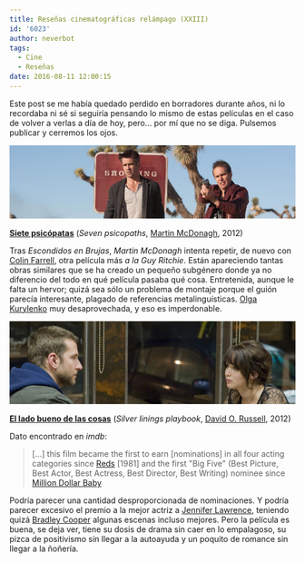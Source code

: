```yaml
---
title: Reseñas cinematográficas relámpago (XXIII)
id: '6023'
author: neverbot
tags:
  - Cine
  - Reseñas
date: 2016-08-11 12:00:15
---
```


Este post se me había quedado perdido en borradores durante años, ni lo recordaba ni sé si seguiría pensando lo mismo de estas películas en el caso de volver a verlas a día de hoy, pero... por mí que no se diga. Pulsemos publicar y cerremos los ojos.

[![](./resenas-cinematograficas-relampago-xxiii/seven-psychopaths.png)](./resenas-cinematograficas-relampago-xxiii/seven-psychopaths.png)

**[Siete psicópatas](http://www.imdb.com/title/tt1931533/)** (_Seven psicopaths_, [Martin McDonagh](http://www.imdb.com/name/nm1732981/), 2012)

Tras _Escondidos en Brujas_, _Martin McDonagh_ intenta repetir, de nuevo con [Colin Farrell](http://www.imdb.com/name/nm0268199/), otra película más _a la_ _Guy Ritchie_. Están apareciendo tantas obras similares que se ha creado un pequeño subgénero donde ya no diferencio del todo en qué película pasaba qué cosa. Entretenida, aunque le falta un hervor; quizá sea sólo un problema de montaje porque el guión parecía interesante, plagado de referencias metalinguísticas. [Olga Kurylenko](http://www.imdb.com/name/nm1385871/) muy desaprovechada, y eso es imperdonable.

[![](./resenas-cinematograficas-relampago-xxiii/silver-linings-playbook.png)](./resenas-cinematograficas-relampago-xxiii/silver-linings-playbook.png)

**[El lado bueno de las cosas](http://www.imdb.com/title/tt1045658/)** (_Silver linings playbook_, [David O. Russell](http://www.imdb.com/name/nm0751102/), 2012)

Dato encontrado en _imdb_:

> \[...\] this film became the first to earn \[nominations\] in all four acting categories since [Reds](http://www.imdb.com/title/tt0082979/) \[1981\] and the first "Big Five" (Best Picture, Best Actor, Best Actress, Best Director, Best Writing) nominee since [Million Dollar Baby](http://www.imdb.com/title/tt0405159/)

Podría parecer una cantidad desproporcionada de nominaciones. Y podría parecer excesivo el premio a la mejor actriz a [Jennifer Lawrence](http://www.imdb.com/name/nm2225369/), teniendo quizá [Bradley Cooper](http://www.imdb.com/name/nm0177896/) algunas escenas incluso mejores. Pero la película es buena, se deja ver, tiene su dosis de drama sin caer en lo empalagoso, su pizca de positivismo sin llegar a la autoayuda y un poquito de romance sin llegar a la ñoñería.